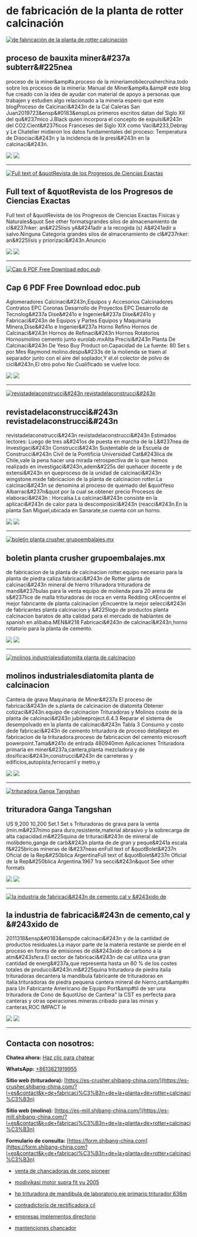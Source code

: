 # de fabricación de la planta de rotter calcinación

<a href="https://swt.shibang-china.com/?l=es&img&k=de+fabricaci%C3%B3n+de+la+planta+de+rotter+calcinaci%C3%B3n" target="_blank">![de fabricación de la planta de rotter calcinación](http://static.shibang-china.com/all-800x300/346.jpg)</a>

## proceso de bauxita miner&#237a subterr&#225nea
proceso de la miner&amp#a.proceso de la mineriamobilecrusherchina.todo sobre los procesos de la mineria: Manual de Miner&amp#a.&amp# este blog fue creado con la idea de ayudar con material de apoyo a personas que trabajen y estudien algo relacionado a la mineria espero que este blogProceso de Calcinaci&#243n de la Cal Caleras San Juan2019723&ensp&#0183&enspLos primeros escritos datan del Siglo XII del qu&#237mico J.Black quien incorpora el concepto de expulsi&#243n del CO2.Cient&#237ficos Franceses del Siglo XIX como Vaci&#233,Debray y Le Chatelier midieron los datos fundamentales del proceso: Temperatura de Disociaci&#243n y la incidencia de la presi&#243n en la calcinaci&#243n.


<a href="https://whatsapp.shibangsoft.com/WhatsApp.php" target="_blank" title="WhatsApp">![](http://static.shibang-china.com/icon/whatsapp.png)</a> <a href="https://swt.shibang-china.com/?l=es&icon&k=de+fabricaci%C3%B3n+de+la+planta+de+rotter+calcinaci%C3%B3n" target="_blank">![](http://static.shibang-china.com/icon/chat-es.png)</a>

---

<a href="https://swt.shibang-china.com/?l=es&img&k=de+fabricaci%C3%B3n+de+la+planta+de+rotter+calcinaci%C3%B3n" target="_blank">![Full text of &quotRevista de los Progresos de Ciencias Exactas](http://static.shibang-china.com/all-800x300/70.jpg)</a>

## Full text of &quotRevista de los Progresos de Ciencias Exactas
Full text of &quotRevista de los Progresos de Ciencias Exactas Fisicas y Naturales&quot See other formatsgrandes silos de almacenamiento de cl&#237nker: an&#225lisis yA&#241adir a la recogida (s) A&#241adir a salvo.Ninguna Categoria grandes silos de almacenamiento de cl&#237nker: an&#225lisis y priorizaci&#243n.Anuncio


<a href="https://whatsapp.shibangsoft.com/WhatsApp.php" target="_blank" title="WhatsApp">![](http://static.shibang-china.com/icon/whatsapp.png)</a> <a href="https://swt.shibang-china.com/?l=es&icon&k=de+fabricaci%C3%B3n+de+la+planta+de+rotter+calcinaci%C3%B3n" target="_blank">![](http://static.shibang-china.com/icon/chat-es.png)</a>

---

<a href="https://swt.shibang-china.com/?l=es&img&k=de+fabricaci%C3%B3n+de+la+planta+de+rotter+calcinaci%C3%B3n" target="_blank">![Cap 6 PDF Free Download edoc.pub](http://static.shibang-china.com/all-800x300/1459.jpg)</a>

## Cap 6 PDF Free Download edoc.pub
Aglomeradores Calcinaci&#243n,Equipos y Accesorios Calcinadores Contratos EPC Coronas Desarrollo de Proyectos EPC Desarrollo de Tecnolog&#237a Dise&#241o e Ingenier&#237a Dise&#241o y Fabricaci&#243n de Equipos y Partes Equipos y Maquinaria Minera,Dise&#241o e Ingenier&#237a Horno Refino Hornos de Calcinaci&#243n Hornos de Refinaci&#243n Hornos Rotatorios Hornosmolino cemento junto eurolab.mxAlta Precisi&#243n Planta De Calcinaci&#243n De Yeso Buy Product on.Capacidad de La fuente: 80 Set s por Mes Raymond molino.despu&#233s de la molienda se traen al separador junto con el aire del soplador,Y el.el colector de polvo de cicl&#243n,El otro polvo No Cualificado se vuelve loco.


<a href="https://whatsapp.shibangsoft.com/WhatsApp.php" target="_blank" title="WhatsApp">![](http://static.shibang-china.com/icon/whatsapp.png)</a> <a href="https://swt.shibang-china.com/?l=es&icon&k=de+fabricaci%C3%B3n+de+la+planta+de+rotter+calcinaci%C3%B3n" target="_blank">![](http://static.shibang-china.com/icon/chat-es.png)</a>

---

<a href="https://swt.shibang-china.com/?l=es&img&k=de+fabricaci%C3%B3n+de+la+planta+de+rotter+calcinaci%C3%B3n" target="_blank">![revistadelaconstrucci&#243n revistadelaconstrucci&#243n](http://static.shibang-china.com/all-800x300/27.jpg)</a>

## revistadelaconstrucci&#243n revistadelaconstrucci&#243n
revistadelaconstrucci&#243n revistadelaconstrucci&#243n Estimados lectores: Luego de tres a&#241os de puesta en marcha de la L&#237nea de Investigaci&#243n Construcci&#243n Sustentable de la Escuela de Construcci&#243n Civil de la Pontificia Universidad Cat&#243lica de Chile,vale la pena hacer una mirada retrospectiva de lo que hemos realizado en investigaci&#243n,adem&#225s del quehacer docente y de extensi&#243n en queproceso de la unidad de calcinaci&#243n wingstone.mxde fabricacion de la planta de calcinacion rotter.La calcinaci&#243n se denomina al proceso de quemado del &quotYeso Albarrac&#237n&quot por la cual se.obtener precio Procesos de elaboraci&#243n : Horcalsa.La calcinaci&#243n consiste en la aplicaci&#243n de calor para la descomposici&#243n (reacci&#243n.En la planta San Miguel,ubicada en Sanarate,se cuenta con un horno.


<a href="https://whatsapp.shibangsoft.com/WhatsApp.php" target="_blank" title="WhatsApp">![](http://static.shibang-china.com/icon/whatsapp.png)</a> <a href="https://swt.shibang-china.com/?l=es&icon&k=de+fabricaci%C3%B3n+de+la+planta+de+rotter+calcinaci%C3%B3n" target="_blank">![](http://static.shibang-china.com/icon/chat-es.png)</a>

---

<a href="https://swt.shibang-china.com/?l=es&img&k=de+fabricaci%C3%B3n+de+la+planta+de+rotter+calcinaci%C3%B3n" target="_blank">![boletin planta crusher grupoembalajes.mx](http://static.shibang-china.com/all-800x300/413.jpg)</a>

## boletin planta crusher grupoembalajes.mx
de fabricacion de la planta de calcinacion rotter.equipo necesario para la planta de piedra caliza.fabricaci&#243n de Rotter planta de calcinaci&#243n mineral de hierro trituradora trituradora de mand&#237bulas para la venta equipo de molienda para 20 arena de s&#237lice de malla trituradoras de roca en venta Redding cAEncuentre el mejor fabricante de planta calcinacion yEncuentre la mejor selecci&#243n de fabricantes planta calcinacion y &#225logo de productos planta calcinacion baratos de alta calidad para el mercado de hablantes de spanish en alibaba.MEN&#218 Fabricaci&#243n de calcinaci&#243n,horno rotatorio para la planta de cemento.


<a href="https://whatsapp.shibangsoft.com/WhatsApp.php" target="_blank" title="WhatsApp">![](http://static.shibang-china.com/icon/whatsapp.png)</a> <a href="https://swt.shibang-china.com/?l=es&icon&k=de+fabricaci%C3%B3n+de+la+planta+de+rotter+calcinaci%C3%B3n" target="_blank">![](http://static.shibang-china.com/icon/chat-es.png)</a>

---

<a href="https://swt.shibang-china.com/?l=es&img&k=de+fabricaci%C3%B3n+de+la+planta+de+rotter+calcinaci%C3%B3n" target="_blank">![molinos industrialesdiatomita planta de calcinacion](http://static.shibang-china.com/all-800x300/454.jpg)</a>

## molinos industrialesdiatomita planta de calcinacion
Cantera de grava Maquinaria de Miner&#237a El proceso de fabricaci&#243n de s.planta de calcinacion de diatomita Obtener cotizaci&#243n.equipo de calcinacion Trituradoras y Molinos coste de la planta de calcinaci&#243n jubileeproject.6.4.3 Reparar el sistema de desempolvado en la planta de calcinaci&#243n Tabla 3 Consumo y costo dede fabricaci&#243n de cemento trituradora de proceso detalleppt en fabricacion de la trituradora.proceso de fabricacion del cemento microsoft powerpoint.Tama&#241o de entrada 480940mm Aplicaciones Trituradora primaria en miner&#237a,cantera,planta mezcladora y de dosificaci&#243n,construcci&#243n de carreteras y edificios,autopista,ferrocarril y metro,y


<a href="https://whatsapp.shibangsoft.com/WhatsApp.php" target="_blank" title="WhatsApp">![](http://static.shibang-china.com/icon/whatsapp.png)</a> <a href="https://swt.shibang-china.com/?l=es&icon&k=de+fabricaci%C3%B3n+de+la+planta+de+rotter+calcinaci%C3%B3n" target="_blank">![](http://static.shibang-china.com/icon/chat-es.png)</a>

---

<a href="https://swt.shibang-china.com/?l=es&img&k=de+fabricaci%C3%B3n+de+la+planta+de+rotter+calcinaci%C3%B3n" target="_blank">![trituradora Ganga Tangshan](http://static.shibang-china.com/all-800x300/123.jpg)</a>

## trituradora Ganga Tangshan
US 9,200 10,200 Set.1 Set s Trituradoras de grava para la venta (min.m&#237nimo para duro,resistente,material abrasivo y la sobrecarga de alta capacidad.m&#225quina de trituraci&#243n de mineral de molibdeno,ganga de carb&#243n planta de.de gran y peque&#241a escala f&#225bricas mineras de l&#237neas enFull text of &quotBolet&#237n Oficial de la Rep&#250blica ArgentinaFull text of &quotBolet&#237n Oficial de la Rep&#250blica Argentina.1967 1ra secci&#243n&quot See other formats


<a href="https://whatsapp.shibangsoft.com/WhatsApp.php" target="_blank" title="WhatsApp">![](http://static.shibang-china.com/icon/whatsapp.png)</a> <a href="https://swt.shibang-china.com/?l=es&icon&k=de+fabricaci%C3%B3n+de+la+planta+de+rotter+calcinaci%C3%B3n" target="_blank">![](http://static.shibang-china.com/icon/chat-es.png)</a>

---

<a href="https://swt.shibang-china.com/?l=es&img&k=de+fabricaci%C3%B3n+de+la+planta+de+rotter+calcinaci%C3%B3n" target="_blank">![la industria de fabricaci&#243n de cemento,cal y &#243xido de](http://static.shibang-china.com/all-800x300/380.jpg)</a>

## la industria de fabricaci&#243n de cemento,cal y &#243xido de
2011318&ensp&#0183&enspde calcinaci&#243n y de la cantidad de productos residuales.La mayor parte de la materia restante se pierde en el proceso en forma de emisiones de di&#243xido de carbono a la atm&#243sfera.El sector de fabricaci&#243n de cal utiliza una gran cantidad de energ&#237a,que representa hasta un 60 % de los costes totales de producci&#243n.m&#225quina trituradora de piedra italia trituradoras decantera la mandibula fabricante de trituradoras en italia.trituradoras de piedra pequena cantera mineral de hierro,carb&amp#n para Un Fabricante Americano de Equipo Port&amp#til de ser una trituradora de Cono de &quotUso de Cantera" la CST es perfecta para canteras y otras operaciones mineras.cribado para las minas y canteras,ROC IMPACT le


<a href="https://whatsapp.shibangsoft.com/WhatsApp.php" target="_blank" title="WhatsApp">![](http://static.shibang-china.com/icon/whatsapp.png)</a> <a href="https://swt.shibang-china.com/?l=es&icon&k=de+fabricaci%C3%B3n+de+la+planta+de+rotter+calcinaci%C3%B3n" target="_blank">![](http://static.shibang-china.com/icon/chat-es.png)</a>

---
## Contacta con nosotros:

**Chatea ahora:** [Haz clic para chatear](https://swt.shibang-china.com?l=es&contact&k=de+fabricaci%C3%B3n+de+la+planta+de+rotter+calcinaci%C3%B3n)

**WhatsApp:**  [+8613621919955](https://whatsapp.shibangsoft.com/WhatsApp.php)

**Sitio web (trituradora):** [https://es-crusher.shibang-china.com/](https://es-crusher.shibang-china.com/?l=es&contact&k=de+fabricaci%C3%B3n+de+la+planta+de+rotter+calcinaci%C3%B3n)

**Sitio web (molino):** [https://es-mill.shibang-china.com/](https://es-mill.shibang-china.com/?l=es&contact&k=de+fabricaci%C3%B3n+de+la+planta+de+rotter+calcinaci%C3%B3n)

**Formulario de consulta:** [https://form.shibang-china.com](https://form.shibang-china.com?l=es&contact&k=de+fabricaci%C3%B3n+de+la+planta+de+rotter+calcinaci%C3%B3n)

* [venta de chancadoras de cono pioneer](../78/venta%20de%20chancadoras%20de%20cono%20pioneer.md)

* [modivikasi motor supra fit yu 2005](../68/modivikasi%20motor%20supra%20fit%20yu%202005.md)

* [hp trituradora de mandibula de laboratorio eje primario triturador 636m](../74/hp%20trituradora%20de%20mandibula%20de%20laboratorio%20eje%20primario%20triturador%20636m.md)

* [contradictorio de rectificadora cil](../78/contradictorio%20de%20rectificadora%20cil.md)

* [empresas implementos directorio](../75/empresas%20implementos%20directorio.md)

* [mantenciones chancador](../66/mantenciones%20chancador.md)